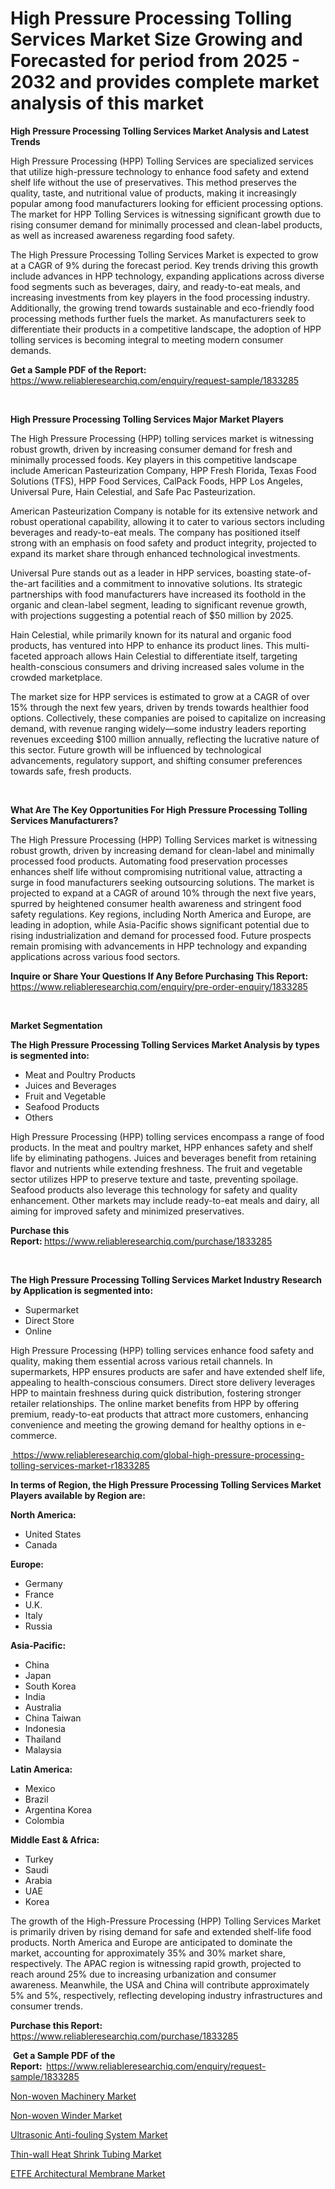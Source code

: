 <p><h1>High Pressure Processing Tolling Services Market Size Growing and Forecasted for period from 2025 - 2032 and provides complete market analysis of this market</h1></p><p><strong>High Pressure Processing Tolling Services Market Analysis and Latest Trends</strong></p>
<p><p>High Pressure Processing (HPP) Tolling Services are specialized services that utilize high-pressure technology to enhance food safety and extend shelf life without the use of preservatives. This method preserves the quality, taste, and nutritional value of products, making it increasingly popular among food manufacturers looking for efficient processing options. The market for HPP Tolling Services is witnessing significant growth due to rising consumer demand for minimally processed and clean-label products, as well as increased awareness regarding food safety.</p><p>The High Pressure Processing Tolling Services Market is expected to grow at a CAGR of 9% during the forecast period. Key trends driving this growth include advances in HPP technology, expanding applications across diverse food segments such as beverages, dairy, and ready-to-eat meals, and increasing investments from key players in the food processing industry. Additionally, the growing trend towards sustainable and eco-friendly food processing methods further fuels the market. As manufacturers seek to differentiate their products in a competitive landscape, the adoption of HPP tolling services is becoming integral to meeting modern consumer demands.</p></p>
<p><strong>Get a Sample PDF of the Report:&nbsp;</strong> <a href="https://www.reliableresearchiq.com/enquiry/request-sample/1833285?utm_campaign=1140&utm_medium=2&utm_source=Github&utm_content=ia&utm_term=26032025&utm_id=high-pressure-processing-tolling-services">https://www.reliableresearchiq.com/enquiry/request-sample/1833285</a></p>
<p>&nbsp;</p>
<p><strong>High Pressure Processing Tolling Services Major Market Players</strong></p>
<p><p>The High Pressure Processing (HPP) tolling services market is witnessing robust growth, driven by increasing consumer demand for fresh and minimally processed foods. Key players in this competitive landscape include American Pasteurization Company, HPP Fresh Florida, Texas Food Solutions (TFS), HPP Food Services, CalPack Foods, HPP Los Angeles, Universal Pure, Hain Celestial, and Safe Pac Pasteurization.</p><p>American Pasteurization Company is notable for its extensive network and robust operational capability, allowing it to cater to various sectors including beverages and ready-to-eat meals. The company has positioned itself strong with an emphasis on food safety and product integrity, projected to expand its market share through enhanced technological investments.</p><p>Universal Pure stands out as a leader in HPP services, boasting state-of-the-art facilities and a commitment to innovative solutions. Its strategic partnerships with food manufacturers have increased its foothold in the organic and clean-label segment, leading to significant revenue growth, with projections suggesting a potential reach of $50 million by 2025.</p><p>Hain Celestial, while primarily known for its natural and organic food products, has ventured into HPP to enhance its product lines. This multi-faceted approach allows Hain Celestial to differentiate itself, targeting health-conscious consumers and driving increased sales volume in the crowded marketplace.</p><p>The market size for HPP services is estimated to grow at a CAGR of over 15% through the next few years, driven by trends towards healthier food options. Collectively, these companies are poised to capitalize on increasing demand, with revenue ranging widely—some industry leaders reporting revenues exceeding $100 million annually, reflecting the lucrative nature of this sector. Future growth will be influenced by technological advancements, regulatory support, and shifting consumer preferences towards safe, fresh products.</p></p>
<p>&nbsp;</p>
<p><strong>What Are The Key Opportunities For High Pressure Processing Tolling Services Manufacturers?</strong></p>
<p><p>The High Pressure Processing (HPP) Tolling Services market is witnessing robust growth, driven by increasing demand for clean-label and minimally processed food products. Automating food preservation processes enhances shelf life without compromising nutritional value, attracting a surge in food manufacturers seeking outsourcing solutions. The market is projected to expand at a CAGR of around 10% through the next five years, spurred by heightened consumer health awareness and stringent food safety regulations. Key regions, including North America and Europe, are leading in adoption, while Asia-Pacific shows significant potential due to rising industrialization and demand for processed food. Future prospects remain promising with advancements in HPP technology and expanding applications across various food sectors.</p></p>
<p><strong>Inquire or Share Your Questions If Any Before Purchasing This Report:</strong> <a href="https://www.reliableresearchiq.com/enquiry/pre-order-enquiry/1833285?utm_campaign=1140&utm_medium=2&utm_source=Github&utm_content=ia&utm_term=26032025&utm_id=high-pressure-processing-tolling-services">https://www.reliableresearchiq.com/enquiry/pre-order-enquiry/1833285</a></p>
<p>&nbsp;</p>
<p><strong>Market Segmentation</strong></p>
<p><strong>The High Pressure Processing Tolling Services Market Analysis by types is segmented into:</strong></p>
<p><ul><li>Meat and Poultry Products</li><li>Juices and Beverages</li><li>Fruit and Vegetable</li><li>Seafood Products</li><li>Others</li></ul></p>
<p><p>High Pressure Processing (HPP) tolling services encompass a range of food products. In the meat and poultry market, HPP enhances safety and shelf life by eliminating pathogens. Juices and beverages benefit from retaining flavor and nutrients while extending freshness. The fruit and vegetable sector utilizes HPP to preserve texture and taste, preventing spoilage. Seafood products also leverage this technology for safety and quality enhancement. Other markets may include ready-to-eat meals and dairy, all aiming for improved safety and minimized preservatives.</p></p>
<p><strong>Purchase this Report:&nbsp;</strong><a href="https://www.reliableresearchiq.com/purchase/1833285?utm_campaign=1140&utm_medium=2&utm_source=Github&utm_content=ia&utm_term=26032025&utm_id=high-pressure-processing-tolling-services">https://www.reliableresearchiq.com/purchase/1833285</a></p>
<p>&nbsp;</p>
<p><strong>The High Pressure Processing Tolling Services Market Industry Research by Application is segmented into:</strong></p>
<p><ul><li>Supermarket</li><li>Direct Store</li><li>Online</li></ul></p>
<p><p>High Pressure Processing (HPP) tolling services enhance food safety and quality, making them essential across various retail channels. In supermarkets, HPP ensures products are safer and have extended shelf life, appealing to health-conscious consumers. Direct store delivery leverages HPP to maintain freshness during quick distribution, fostering stronger retailer relationships. The online market benefits from HPP by offering premium, ready-to-eat products that attract more customers, enhancing convenience and meeting the growing demand for healthy options in e-commerce.</p></p>
<p><a href="https://www.reliableresearchiq.com/global-high-pressure-processing-tolling-services-market-r1833285?utm_campaign=1140&utm_medium=2&utm_source=Github&utm_content=ia&utm_term=26032025&utm_id=high-pressure-processing-tolling-services">&nbsp;https://www.reliableresearchiq.com/global-high-pressure-processing-tolling-services-market-r1833285</a></p>
<p><strong>In terms of Region, the High Pressure Processing Tolling Services Market Players available by Region are:</strong></p>
<p>
    <p> <strong> North America: </strong>
        <ul>
            <li>United States</li>
            <li>Canada</li>
        </ul>
        </p> 
    <p> <strong> Europe: </strong>
        <ul>
            <li>Germany</li>
            <li>France</li>
            <li>U.K.</li>
            <li>Italy</li>
            <li>Russia</li>
        </ul>
        </p> 
    <p> <strong> Asia-Pacific: </strong>
        <ul>
            <li>China</li>
            <li>Japan</li>
            <li>South Korea</li>
            <li>India</li>
            <li>Australia</li>
            <li>China Taiwan</li>
            <li>Indonesia</li>
            <li>Thailand</li>
            <li>Malaysia</li>
        </ul>
        </p> 
    <p> <strong> Latin America: </strong>
        <ul>
            <li>Mexico</li>
            <li>Brazil</li>
            <li>Argentina Korea</li>
            <li>Colombia</li>
        </ul>
        </p> 
    <p> <strong> Middle East & Africa: </strong>
        <ul>
            <li>Turkey</li>
            <li>Saudi</li>
            <li>Arabia</li>
            <li>UAE</li>
            <li>Korea</li>
        </ul>
    </p>
    </p>
<p><p>The growth of the High-Pressure Processing (HPP) Tolling Services Market is primarily driven by rising demand for safe and extended shelf-life food products. North America and Europe are anticipated to dominate the market, accounting for approximately 35% and 30% market share, respectively. The APAC region is witnessing rapid growth, projected to reach around 25% due to increasing urbanization and consumer awareness. Meanwhile, the USA and China will contribute approximately 5% and 5%, respectively, reflecting developing industry infrastructures and consumer trends.</p></p>
<p><strong>Purchase this Report: </strong><a href="https://www.reliableresearchiq.com/purchase/1833285?utm_campaign=1140&utm_medium=2&utm_source=Github&utm_content=ia&utm_term=26032025&utm_id=high-pressure-processing-tolling-services">https://www.reliableresearchiq.com/purchase/1833285</a></p>
<p>&nbsp;<strong>Get a Sample PDF of the Report:&nbsp;&nbsp;</strong><a href="https://www.reliableresearchiq.com/enquiry/request-sample/1833285?utm_campaign=1140&utm_medium=2&utm_source=Github&utm_content=ia&utm_term=26032025&utm_id=high-pressure-processing-tolling-services">https://www.reliableresearchiq.com/enquiry/request-sample/1833285</a></p>
<p><strong></strong></p>
<p><p><a href="https://github.com/toghojbeinta/Market-Research-Report-List-1/blob/main/non-woven-machinery-market.md?utm_campaign=1140&utm_medium=2&utm_source=Github&utm_content=ia&utm_term=26032025&utm_id=high-pressure-processing-tolling-services">Non-woven Machinery Market</a></p><p><a href="https://github.com/jaspartatin/Market-Research-Report-List-1/blob/main/non-woven-winder-market.md?utm_campaign=1140&utm_medium=2&utm_source=Github&utm_content=ia&utm_term=26032025&utm_id=high-pressure-processing-tolling-services">Non-woven Winder Market</a></p><p><a href="https://github.com/kluviabolofo/Market-Research-Report-List-1/blob/main/ultrasonic-anti-fouling-system-market.md?utm_campaign=1140&utm_medium=2&utm_source=Github&utm_content=ia&utm_term=26032025&utm_id=high-pressure-processing-tolling-services">Ultrasonic Anti-fouling System Market</a></p><p><a href="https://github.com/alefermeivys/Market-Research-Report-List-1/blob/main/thin-wall-heat-shrink-tubing-market.md?utm_campaign=1140&utm_medium=2&utm_source=Github&utm_content=ia&utm_term=26032025&utm_id=high-pressure-processing-tolling-services">Thin-wall Heat Shrink Tubing Market</a></p><p><a href="https://github.com/jullselai/Market-Research-Report-List-1/blob/main/etfe-architectural-membrane-market.md?utm_campaign=1140&utm_medium=2&utm_source=Github&utm_content=ia&utm_term=26032025&utm_id=high-pressure-processing-tolling-services">ETFE Architectural Membrane Market</a></p></p>